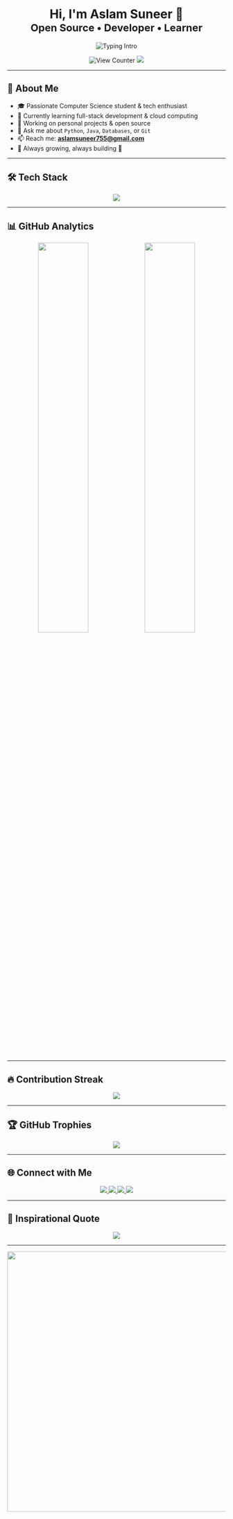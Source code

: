 <h1 align="center">
  Hi, I'm <strong>Aslam Suneer</strong> 👋<br />
  <sub>Open Source • Developer • Learner</sub>
</h1>

<p align="center">
  <img src="https://readme-typing-svg.demolab.com?font=Fira+Code&weight=500&size=24&duration=4000&pause=1000&color=2EC4B6&center=true&vCenter=true&width=600&lines=Open+Source+Contributor;Full-Stack+Developer;Lifelong+Learner;Problem+Solver;Tech+Explorer" alt="Typing Intro" />
</p>

<p align="center">
  <img src="https://komarev.com/ghpvc/?username=aslamsuneer&label=Profile+Views&color=2EC4B6&style=flat-square" alt="View Counter" />
  <img src="https://img.shields.io/github/followers/aslamsuneer?label=Followers&style=flat-square&color=2EC4B6" />
</p>

---

## 🚀 About Me

- 🎓 Passionate Computer Science student & tech enthusiast  
- 🌱 Currently learning full-stack development & cloud computing  
- 🔭 Working on personal projects & open source  
- 💬 Ask me about `Python`, `Java`, `Databases`, or `Git`  
- 📫 Reach me: **aslamsuneer755@gmail.com**  
- 🧠 Always growing, always building 🚀  

---

## 🛠 Tech Stack

<p align="center">
  <img src="https://skillicons.dev/icons?i=python,java,cpp,c,mysql,oracle,git,github,vscode,linux" />
</p>

---

## 📊 GitHub Analytics

<p align="center">
  <img width="48%" src="https://github-readme-stats.vercel.app/api?username=aslamsuneer&show_icons=true&theme=github_dark&hide_border=true&count_private=true" />
  <img width="48%" src="https://github-readme-stats.vercel.app/api/top-langs/?username=aslamsuneer&layout=compact&theme=github_dark&hide_border=true" />
</p>

---

## 🔥 Contribution Streak

<p align="center">
  <img src="https://streak-stats.demolab.com/?user=aslamsuneer&theme=github-dark&hide_border=true&border_radius=6" />
</p>

---

## 🏆 GitHub Trophies

<p align="center">
  <img src="https://github-profile-trophy.vercel.app/?username=aslamsuneer&theme=onedark&no-frame=true&no-bg=true&margin-w=12" />
</p>

---

## 🌐 Connect with Me

<p align="center">
  <a href="https://www.linkedin.com/in/aslam-suneer-32738024a/">
    <img src="https://img.shields.io/badge/LinkedIn-%230077B5?style=for-the-badge&logo=linkedin&logoColor=white" />
  </a>
  <a href="https://facebook.com/aslam.suneer.5">
    <img src="https://img.shields.io/badge/Facebook-%231877F2?style=for-the-badge&logo=facebook&logoColor=white" />
  </a>
  <a href="https://instagram.com/___aslam._">
    <img src="https://img.shields.io/badge/Instagram-%23E4405F?style=for-the-badge&logo=instagram&logoColor=white" />
  </a>
  <a href="mailto:aslamsuneer755@gmail.com">
    <img src="https://img.shields.io/badge/Gmail-D14836?style=for-the-badge&logo=gmail&logoColor=white" />
  </a>
</p>

---

## 📌 Inspirational Quote

<p align="center">
  <img src="https://quotes-github-readme.vercel.app/api?type=horizontal&theme=tokyonight" />
</p>

---

<p align="center">
  <img src="https://user-images.githubusercontent.com/74038190/212750147-854a394f-fee9-4080-9770-78a4b7ece53f.gif" width="600" />
</p>
